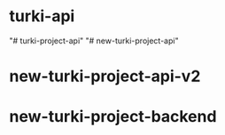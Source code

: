 # turki-api
 
"# turki-project-api" 
"# new-turki-project-api" 
# new-turki-project-api-v2
# new-turki-project-backend
